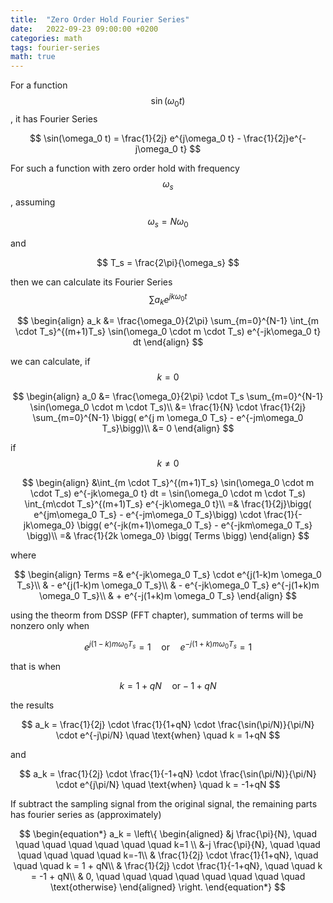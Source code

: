 ```yaml
---
title:  "Zero Order Hold Fourier Series"
date:   2022-09-23 09:00:00 +0200
categories: math
tags: fourier-series
math: true
---
```


For a function $$\sin(\omega_0 t)$$, it has Fourier Series

$$
\sin(\omega_0 t) = \frac{1}{2j} e^{j\omega_0 t} - \frac{1}{2j}e^{-j\omega_0 t}
$$

For such a function with zero order hold with frequency $$\omega_s$$, assuming

$$
\omega_s = N \omega_0
$$

and

$$
T_s = \frac{2\pi}{\omega_s}
$$

then we can calculate its Fourier Series $$\sum a_k e^{j k \omega_0 t}$$

$$
\begin{align}
a_k &= \frac{\omega_0}{2\pi} \sum_{m=0}^{N-1} \int_{m \cdot T_s}^{(m+1)T_s} \sin(\omega_0 \cdot m \cdot T_s) e^{-jk\omega_0 t} dt
\end{align}
$$

we can calculate, if $$k=0$$

$$
\begin{align}
a_0 &= \frac{\omega_0}{2\pi} \cdot T_s \sum_{m=0}^{N-1} \sin(\omega_0 \cdot m \cdot T_s)\\
&= \frac{1}{N} \cdot \frac{1}{2j} \sum_{m=0}^{N-1} \bigg( e^{j m \omega_0 T_s} - e^{-jm\omega_0 T_s}\bigg)\\
&= 0
\end{align}
$$

if $$k \ne 0$$

$$
\begin{align}
&\int_{m \cdot T_s}^{(m+1)T_s} \sin(\omega_0 \cdot m \cdot T_s) e^{-jk\omega_0 t} dt = \sin(\omega_0 \cdot m \cdot T_s) \int_{m\cdot T_s}^{(m+1)T_s} e^{-jk\omega_0 t}\\
=& \frac{1}{2j}\bigg( e^{jm\omega_0 T_s} - e^{-jm\omega_0 T_s}\bigg) \cdot \frac{1}{-jk\omega_0} \bigg( e^{-jk(m+1)\omega_0 T_s} - e^{-jkm\omega_0 T_s} \bigg)\\
=& \frac{1}{2k \omega_0} \bigg( Terms \bigg)
\end{align}
$$

where

$$
\begin{align}
Terms =& e^{-jk\omega_0 T_s} \cdot e^{j(1-k)m \omega_0 T_s}\\
& - e^{j(1-k)m \omega_0 T_s}\\
& - e^{-jk\omega_0 T_s} e^{-j(1+k)m \omega_0 T_s}\\
& + e^{-j(1+k)m \omega_0 T_s}
\end{align}
$$

using the theorm from DSSP (FFT chapter), summation of terms will be nonzero only when

$$
e^{j(1-k)m\omega_0 T_s} = 1 \quad \text{or} \quad e^{-j(1+k)m\omega_0 T_s} = 1
$$

that is when

$$
k = 1 + qN \quad \text{or} -1 + qN
$$

the results

$$
a_k = \frac{1}{2j} \cdot \frac{1}{1+qN} \cdot \frac{\sin(\pi/N)}{\pi/N} \cdot e^{-j\pi/N} \quad \text{when} \quad k = 1+qN
$$

and

$$
a_k = \frac{1}{2j} \cdot \frac{1}{-1+qN} \cdot \frac{\sin(\pi/N)}{\pi/N} \cdot e^{j\pi/N} \quad \text{when} \quad k = -1+qN
$$

If subtract the sampling signal from the original signal, the remaining parts has fourier series as (approximately)

$$
\begin{equation*}
            a_k =
            \left\{
            \begin{aligned}
            &j \frac{\pi}{N}, \quad \quad \quad \quad \quad \quad \quad k=1 \\
            &-j \frac{\pi}{N}, \quad \quad \quad \quad \quad \quad k=-1\\
            & \frac{1}{2j} \cdot \frac{1}{1+qN}, \quad \quad \quad k = 1 + qN\\
            & \frac{1}{2j} \cdot \frac{1}{-1+qN},  \quad \quad k = -1 + qN\\
            & 0, \quad \quad \quad \quad \quad \quad \quad \quad \text{otherwise}
            \end{aligned}
            \right.
\end{equation*}
$$
